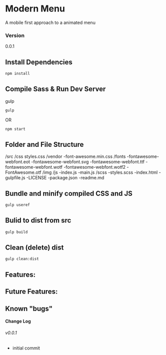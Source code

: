 # Modern Menu

A mobile first approach to a animated menu

### Version

0.0.1

## Install Dependencies

```bash
npm install 
```

## Compile Sass & Run Dev Server

gulp

```bash
gulp
```
OR

```bash
npm start
```

## Folder and File Structure

/src
    /css
    styles.css
        /vendor
        -font-awesome.min.css
    /fonts
    -fontawesome-webfont.eot
    -fontawesome-webfont.svg
    -fontawesome-webfont.ttf
    -fontawesome-webfont.wotf
    -fontawesome-webfont.wotf2
    -FontAwesome.otf
    /img
    /js
        -index.js
        -main.js
    /scss
    -styles.scss
-index.html
-gulpfile.js
-LICENSE
-package.json
-readme.md

## Bundle and minify compiled CSS and JS

```bash
gulp useref
```

## Bulid to dist from src

```bash
gulp build
```
## Clean (delete) dist

```bash
gulp clean:dist
```

## Features: 



## Future Features:




## Known "bugs"




#### Change Log

###### v0.0.1

* initial commit